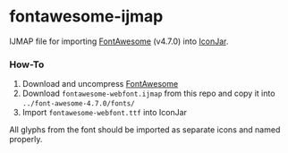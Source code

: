 # fontawesome-ijmap
IJMAP file for importing [FontAwesome](http://fontawesome.io) (v4.7.0) into [IconJar](https://geticonjar.com).

### How-To
1. Download and uncompress [FontAwesome](http://fontawesome.io)
2. Download `fontawesome-webfont.ijmap` from this repo and copy it into `../font-awesome-4.7.0/fonts/`
3. Import `fontawesome-webfont.ttf` into IconJar

All glyphs from the font should be imported as separate icons and named properly.
